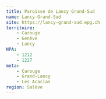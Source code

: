 ```yaml
---
title: Paroisse de Lancy Grand-Sud
name: Lancy-Grand-Sud
site: https://lancy-grand-sud.epg.ch
territoire:
    - Carouge
    - Genève
    - Lancy
NPA:
    - 1212
    - 1227
meta:
    - Carouge
    - Grand-Lancy
    - Les Acacias
region: Salève
---
```

